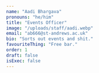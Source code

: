 ```yaml
---
name: "Aadi Bhargava"
pronouns: "he/him"
title: "Events Officer"
image: "/uploads/staff/aadi.webp"
email: "ab666@st-andrews.ac.uk"
bio: "Sorts out events and shit."
favouriteThing: "Free bar."
order: 1
draft: false
isExec: false
---
```

